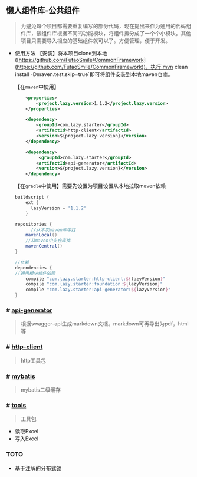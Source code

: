 ## 懒人组件库-公共组件

> 为避免每个项目都需要重复编写的部分代码，现在提出来作为通用的代码组件库，该组件库根据不同的功能模块，将组件拆分成了一个个小模块。其他项目只需要导入相应的基础组件就可以了。方便管理，便于开发。

- 使用方法
  【安装】将本项目clone到本地([https://github.com/FutaoSmile/CommonFramework](https://github.com/FutaoSmile/CommonFramework))，执行`mvn clean install -Dmaven.test.skip=true`即可将组件安装到本地maven仓库。

  【在`maven`中使用】

  ```xml
      <properties>
          <project.lazy.version>1.1.2</project.lazy.version>
      </properties>
  
      <dependency>
          <groupId>com.lazy.starter</groupId>
          <artifactId>http-client</artifactId>
          <version>${project.lazy.version}</version>
      </dependency>
  
      <dependency>
           <groupId>com.lazy.starter</groupId>
          <artifactId>api-generator</artifactId>
          <version>${project.lazy.version}</version>
      </dependency>
  ```

  【在`gradle`中使用】需要先设置为项目设置从本地拉取maven依赖

  ```gradle
  buildscript {
      ext {
      	lazyVersion = '1.1.2'
      }
  
  repositories {
   		//从本次maven库中找
      mavenLocal()
      //从maven中央仓库找
      mavenCentral()
  }
  
  //依赖
  dependencies {
  //通用模块组件依赖
      compile "com.lazy.starter:http-client:${lazyVersion}"
      compile "com.lazy.starter:foundation:${lazyVersion}"
      compile "com.lazy.starter:api-generator:${lazyVersion}"
  }
  
  ```
  
### # [api-generator](https://github.com/FutaoSmile/lazyStarter/tree/master/api-generator)

> 根据swagger-api生成markdown文档。markdown可再导出为pdf，html等

### # [http-client](https://github.com/FutaoSmile/lazyStarter/tree/master/http-client)

> http工具包

### # [mybatis](https://github.com/FutaoSmile/lazyStarter/tree/master/mybatis)

> mybatis二级缓存

### # [tools](https://github.com/FutaoSmile/lazyStarter/tree/master/tools) 

> 工具包

* 读取Excel
* 写入Excel


### TOTO
* 基于注解的分布式锁
